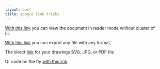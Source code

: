 ```yaml
---
layout: post
title: google link tricks
---
```


[With this link](https://docs.google.com/spreadsheets/d/SHEET_ID/preview) you can view the document in reader mode without cluster of ui.

[With this link](https://docs.google.com/document/d/DOC_FILE_ID/export?format=pdf) you can export any file with any format,

The direct [link](https://docs.google.com/drawings/d/FILE_ID/export/svg) for your drawings SVG, JPG, or PDF file

Qr code on the fly [with this link](https://chart.googleapis.com/chart?chs=500x500&cht=qr&chld=H&chl=texthere)
